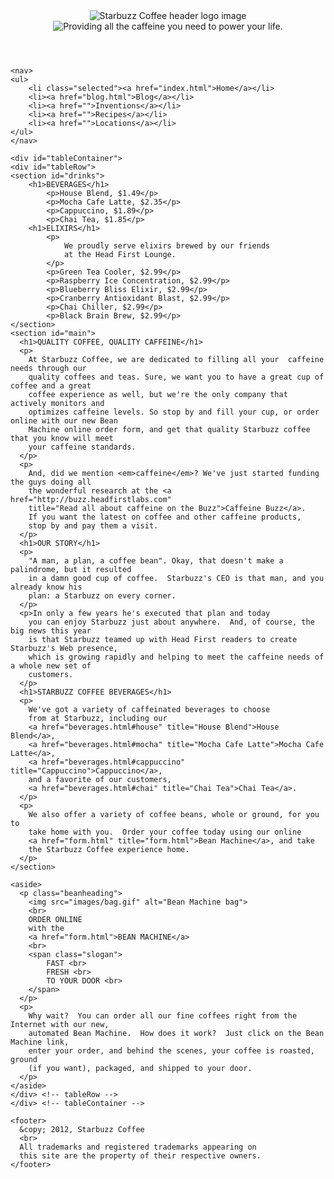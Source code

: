 <!DOCTYPE html>
<html>
  <head>
    <meta charset="utf-8">
    <title>Starbuzz Coffee</title>
    <link rel="stylesheet" type="text/css" href="starbuzz.css">
  </head> 

  <body>
    <header class="top">
      <img id="headerLogo"
           src="images/headerLogo.gif" alt="Starbuzz Coffee header logo image">
      <img id="headerSlogan"
          src="images/headerSlogan.gif" alt="Providing all the caffeine you need to power your life.">
    </header>

	<nav>
	<ul>
		<li class="selected"><a href="index.html">Home</a></li>
		<li><a href="blog.html">Blog</a></li>
		<li><a href="">Inventions</a></li>
		<li><a href="">Recipes</a></li>
		<li><a href="">Locations</a></li>
	</ul>
	</nav>

	<div id="tableContainer">
	<div id="tableRow">
	<section id="drinks">
		<h1>BEVERAGES</h1>
			<p>House Blend, $1.49</p>
			<p>Mocha Cafe Latte, $2.35</p>
			<p>Cappuccino, $1.89</p>
			<p>Chai Tea, $1.85</p>
		<h1>ELIXIRS</h1>
			<p>
				We proudly serve elixirs brewed by our friends
				at the Head First Lounge.
			</p>
			<p>Green Tea Cooler, $2.99</p>
			<p>Raspberry Ice Concentration, $2.99</p>
			<p>Blueberry Bliss Elixir, $2.99</p>
			<p>Cranberry Antioxidant Blast, $2.99</p>
			<p>Chai Chiller, $2.99</p>
			<p>Black Brain Brew, $2.99</p>
	</section>
    <section id="main">
      <h1>QUALITY COFFEE, QUALITY CAFFEINE</h1>
      <p>
        At Starbuzz Coffee, we are dedicated to filling all your  caffeine needs through our 
        quality coffees and teas. Sure, we want you to have a great cup of coffee and a great 
        coffee experience as well, but we're the only company that actively monitors and 
        optimizes caffeine levels. So stop by and fill your cup, or order online with our new Bean 
        Machine online order form, and get that quality Starbuzz coffee that you know will meet 
        your caffeine standards.
      </p>
      <p>
        And, did we mention <em>caffeine</em>? We've just started funding the guys doing all 
        the wonderful research at the <a href="http://buzz.headfirstlabs.com"
        title="Read all about caffeine on the Buzz">Caffeine Buzz</a>.
        If you want the latest on coffee and other caffeine products, 
        stop by and pay them a visit.
      </p>
      <h1>OUR STORY</h1>
      <p>
        "A man, a plan, a coffee bean". Okay, that doesn't make a palindrome, but it resulted
        in a damn good cup of coffee.  Starbuzz's CEO is that man, and you already know his 
        plan: a Starbuzz on every corner.
      </p> 
      <p>In only a few years he's executed that plan and today 
        you can enjoy Starbuzz just about anywhere.  And, of course, the big news this year 
        is that Starbuzz teamed up with Head First readers to create Starbuzz's Web presence,  
        which is growing rapidly and helping to meet the caffeine needs of a whole new set of 
        customers.  
      </p>
      <h1>STARBUZZ COFFEE BEVERAGES</h1>
      <p>
        We've got a variety of caffeinated beverages to choose
        from at Starbuzz, including our 
        <a href="beverages.html#house" title="House Blend">House Blend</a>,
        <a href="beverages.html#mocha" title="Mocha Cafe Latte">Mocha Cafe Latte</a>, 
        <a href="beverages.html#cappuccino" title="Cappuccino">Cappuccino</a>,
        and a favorite of our customers, 
        <a href="beverages.html#chai" title="Chai Tea">Chai Tea</a>.
      </p>
      <p>
        We also offer a variety of coffee beans, whole or ground, for you to
        take home with you.  Order your coffee today using our online
        <a href="form.html" title="form.html">Bean Machine</a>, and take
        the Starbuzz Coffee experience home.
      </p>
    </section>

    <aside>
      <p class="beanheading">
        <img src="images/bag.gif" alt="Bean Machine bag">
        <br>
        ORDER ONLINE
        with the 
        <a href="form.html">BEAN MACHINE</a>
        <br>
        <span class="slogan">
            FAST <br>
            FRESH <br>
            TO YOUR DOOR <br>
        </span>
      </p>
      <p>
        Why wait?  You can order all our fine coffees right from the Internet with our new, 
        automated Bean Machine.  How does it work?  Just click on the Bean Machine link, 
        enter your order, and behind the scenes, your coffee is roasted, ground 
        (if you want), packaged, and shipped to your door.
      </p>
    </aside>
	</div> <!-- tableRow -->
	</div> <!-- tableContainer -->

    <footer>
      &copy; 2012, Starbuzz Coffee
      <br>
      All trademarks and registered trademarks appearing on 
      this site are the property of their respective owners.
    </footer>

  </body>
</html>
